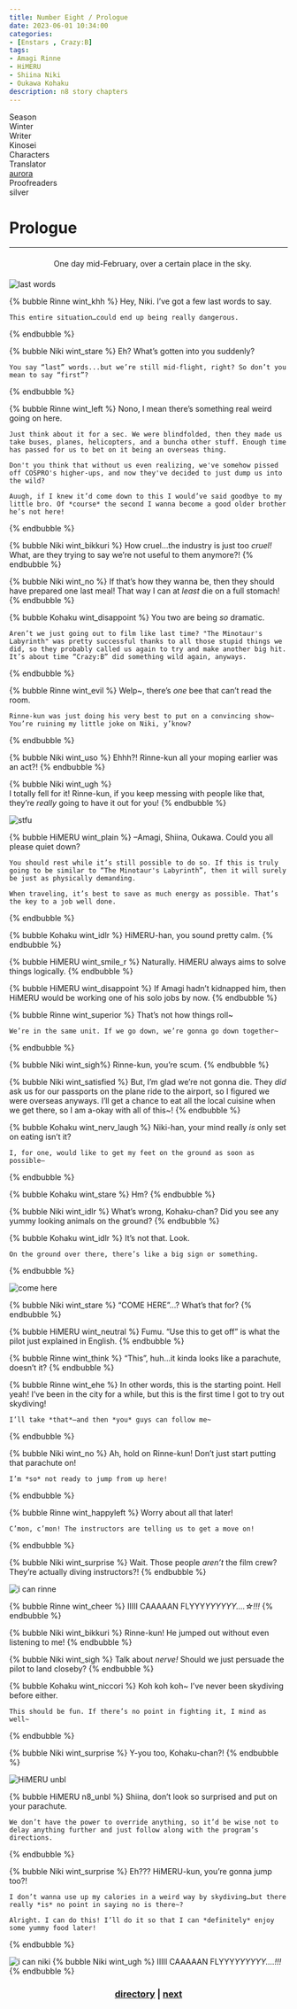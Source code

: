 ```yaml
---
title: Number Eight / Prologue
date: 2023-06-01 10:34:00
categories:
- [Enstars , Crazy:B]
tags:
- Amagi Rinne
- HiMERU
- Shiina Niki
- Oukawa Kohaku
description: n8 story chapters
---
```


<head>
  <link rel="stylesheet" href="https://cdn.jsdelivr.net/gh/azurecrystalz/css@7e9dca5d52e9541ad3aa0c4f7e001d672ed1417d/expressions.css ">
</head>

<div class="info-area">
  <div class="info">
    <div class="info-item season">
      <div class="label">
        Season
      </div>
      <div class="value">
        Winter
      </div>
    </div>
    <div class="info-item writer">
      <div class="label">
        Writer
      </div>
      <div class="value">
        Kinosei
<!-- STORY WRITER NAME -->
      </div>
    </div>
    <div class="info-item characters">
      <div class="label">
        Characters
      </div>
      <div class="value">
        <a href="/tags/Amagi-Rinne/" character="Rinne" title="Rinne"></a>
        <a href="/tags/HiMERU/" character="HiMERU" title="HiMERU"></a>
        <a href="/tags/Shiina-Niki/" character="Niki" title="Niki"></a>
        <a href="/tags/Oukawa-Kohaku/" character="Kohaku" title="Kohaku"></a>
      </div>
    </div>
    <div class="info-item tl">
      <div class="label">
        Translator
      </div>
      <div class="value">
        <a href="https://twitter.com/azurecrystalz">aurora</a>
      </div>
    </div>
  <div class="info-item pr">
    <div class="label">
      Proofreaders
    </div>
  <div class="value">
    silver
<!-- PROOFREADER LIST (IF ANY) -->
</div>
</div>
</div>
</div>

<!-- more -->

<div style="margin-top: 3%">
  <style>
    .hint--error.hint--top-left:before, .hint--error.hint--top-right:before, .hint--error.hint--top:before {
    border-top-color: #6a3446;
    }
    .hint--error:after {
    background-color: #6a3446;
    text-shadow: 0 -1px 0px #592726;
    }
    [character] {
      --dark-mode: hsl(var(--hue), 30%, 30%);
      display: flex;
    }
    [character]::before {
      position: absolute;
      margin-left: 75px;
    }
    [character] p {
      max-width: calc(100% - 75px);
      margin-left: 75px;
      color: inherit;
    }
    :root[theme='dark'] [character] p {
      background: var(--dark-mode);
    }
    :root[theme='dark'] [character] p .thought {
      color: #9f9fff;
    }
    :root[theme='light'] [character] p {
      background: var(--light-mode);
    }
    [character] p:first-child {
      margin-top: 20px;
      border-top-left-radius: 0px;
    }
    [character] p:first-child::before {
      position: absolute;
      left: 0;
    }
    [character]::after {
      display: none;
      left: 65px;
      top: 37px;
    }
    .msr-narration {
      display: flex;
      align-items: center;
      margin: 20px 0px;
      gap: 5px;
    }
    .msr-narration::before {
      content: "";
      display: inline-block;
      background: var(--article-text);
      height: 1px;
      width: 15%;
    }
    .msr-narration p {
      margin: 0;
    }
    @media (max-width: 650px) {
    [character] p {
        margin:0 0 .4em 65px;
        padding: .72em;
        margin-left: 55px !important;
    }
    [character]::before,[character][hidden]::before,[character][unknown]::before {
        margin-left: 70px;
        margin-left: 55px !important;
    }
}    
  </style>

  # Prologue
  ***

  <div class="msr-narration">
  <p>One day mid-February, over a certain place in the sky.</p>
  </div>

  ![last words](https://res.cloudinary.com/djq41tb84/image/upload/v1709942752/enstars/dialogue/number%208/prologue/whz6ggma1tefiqav7iqr.jpg)

  {% bubble Rinne wint_khh %}
    Hey, Niki. I’ve got a few last words to say.
    
    This entire situation…could end up being really dangerous.
  {% endbubble %}

  {% bubble Niki wint_stare %}
    Eh? What’s gotten into you suddenly?
    
    You say “last” words...but we’re still mid-flight, right? So don’t you mean to say “first”?
  {% endbubble %}

  {% bubble Rinne wint_left %}
    Nono, I mean there’s something real weird going on here.
    
    Just think about it for a sec. We were blindfolded, then they made us take buses, planes, helicopters, and a buncha other stuff. Enough time has passed for us to bet on it being an overseas thing.
    
    Don't you think that without us even realizing, we've somehow pissed off COSPRO's higher-ups, and now they've decided to just dump us into the wild?
    
    Auugh, if I knew it’d come down to this I would’ve said goodbye to my little bro. Of *course* the second I wanna become a good older brother he’s not here!
  {% endbubble %}

  {% bubble Niki wint_bikkuri %}
    How cruel…the industry is just too *cruel!* What, are they trying to say we’re not useful to them anymore?!
  {% endbubble %}

  {% bubble Niki wint_no %}
    If that’s how they wanna be, then they should have prepared one last meal! That way I can at *least* die on a full stomach!
  {% endbubble %}

  {% bubble Kohaku wint_disappoint %}
    You two are being *so* dramatic.
    
    Aren’t we just going out to film like last time? "The Minotaur's Labyrinth" was pretty successful thanks to all those stupid things we did, so they probably called us again to try and make another big hit. It’s about time “Crazy:B” did something wild again, anyways.
  {% endbubble %}

  {% bubble Rinne wint_evil %}
    Welp~, there’s *one* bee that can’t read the room.
    
    Rinne-kun was just doing his very best to put on a convincing show~ You’re ruining my little joke on Niki, y’know?
  {% endbubble %}

  {% bubble Niki wint_uso %}
    Ehhh?! Rinne-kun all your moping earlier was an act?!
  {% endbubble %}

  {% bubble Niki wint_ugh %}  
    I totally fell for it! Rinne-kun, if you keep messing with people like that, they’re *really* going to have it out for you!
  {% endbubble %}

  ![stfu](https://res.cloudinary.com/djq41tb84/image/upload/v1709942752/enstars/dialogue/number%208/prologue/xabpagb3tyqpqewhaesb.jpg)

  {% bubble HiMERU wint_plain %}
    –Amagi, Shiina, Oukawa. Could you all please quiet down?
    
    You should rest while it’s still possible to do so. If this is truly going to be similar to “The Minotaur's Labyrinth”, then it will surely be just as physically demanding.
    
    When traveling, it’s best to save as much energy as possible. That’s the key to a job well done.
  {% endbubble %}

  {% bubble Kohaku wint_idlr %}
    HiMERU-han, you sound pretty calm.
  {% endbubble %}

  {% bubble HiMERU wint_smile_r %}
    Naturally. HiMERU always aims to solve things logically.
  {% endbubble %}
    
  {% bubble HiMERU wint_disappoint %}
    If Amagi hadn’t kidnapped him, then HiMERU would be working one of his solo jobs by now.
  {% endbubble %}

  {% bubble Rinne wint_superior %}
    That’s not how things roll~
    
    We’re in the same unit. If we go down, we’re gonna go down together~
  {% endbubble %}

  {% bubble Niki wint_sigh%}
    Rinne-kun, you’re scum.
  {% endbubble %}
  
  {% bubble Niki wint_satisfied %}
    But, I’m glad we’re not gonna die. They *did* ask us for our passports on the plane ride to the airport, so I figured we were  overseas anyways. I’ll get a chance to eat all the local cuisine when we get there, so I am a-okay with all of this~!
  {% endbubble %}

  {% bubble Kohaku wint_nerv_laugh %}
    Niki-han, your mind really *is* only set on eating isn’t it?
    
    I, for one, would like to get my feet on the ground as soon as possible–
  {% endbubble %}

  {% bubble Kohaku wint_stare %}
    Hm?
  {% endbubble %}

  {% bubble Niki wint_idlr %}
    What’s wrong, Kohaku-chan? Did you see any yummy looking animals on the ground?
  {% endbubble %}

  {% bubble Kohaku wint_idlr %}
    It’s not that. Look.
    
    On the ground over there, there’s like a big sign or something.
  {% endbubble %}

  ![come here](https://res.cloudinary.com/djq41tb84/image/upload/v1709942752/enstars/dialogue/number%208/prologue/rbsfvqsndejwuif2tgnj.jpg)

  {% bubble Niki wint_stare %}
    “COME HERE”...? What’s that for?
  {% endbubble %}

  {% bubble HiMERU wint_neutral %}
    Fumu. “Use this to get off” is what the pilot just explained in English.
  {% endbubble %}

  {% bubble Rinne wint_think %}
    “This”, huh…it kinda looks like a parachute, doesn’t it?
  {% endbubble %}

  {% bubble Rinne wint_ehe %}
    In other words, this is the starting point. Hell yeah! I’ve been in the city for a while, but this is the first time I got to try out skydiving!
    
    I’ll take *that*–and then *you* guys can follow me~
  {% endbubble %}

  {% bubble Niki wint_no %}
    Ah, hold on Rinne-kun! Don’t just start putting that parachute on!
    
    I’m *so* not ready to jump from up here!
  {% endbubble %}

  {% bubble Rinne wint_happyleft %}
    Worry about all that later!
    
    C’mon, c’mon! The instructors are telling us to get a move on!
  {% endbubble %}

  {% bubble Niki wint_surprise %}
    Wait. Those people *aren’t* the film crew? They’re actually diving instructors?!
  {% endbubble %}

  ![i can rinne](https://res.cloudinary.com/djq41tb84/image/upload/v1709942752/enstars/dialogue/number%208/prologue/dguxk63jfbfymakihcwy.jpg)

  {% bubble Rinne wint_cheer %}
    IIIII CAAAAAN FLYYY*YYYYYY....☆!!!*
  {% endbubble %}

  {% bubble Niki wint_bikkuri %}
    Rinne-kun! He jumped out without even listening to me!
  {% endbubble %}

  {% bubble Niki wint_sigh %}
    Talk about *nerve!* Should we just persuade the pilot to land closeby?
  {% endbubble %}

  {% bubble Kohaku wint_niccori %}
    Koh koh koh~ I’ve never been skydiving before either.
    
    This should be fun. If there’s no point in fighting it, I mind as well~
  {% endbubble %}

  {% bubble Niki wint_surprise %}
    Y-you too, Kohaku-chan?!
  {% endbubble %}

  ![HiMERU unbl](https://res.cloudinary.com/djq41tb84/image/upload/v1709942750/enstars/dialogue/number%208/prologue/xtu5mhcqtu3rjndlv9zt.jpg)

  {% bubble HiMERU n8_unbl %}
    Shiina, don’t look so surprised and put on your parachute.
    
    We don’t have the power to override anything, so it’d be wise not to delay anything further and just follow along with the program’s directions.
  {% endbubble %}

  {% bubble Niki wint_surprise %}
    Eh??? HiMERU-kun, you’re gonna jump too?!
    
    I don’t wanna use up my calories in a weird way by skydiving…but there really *is* no point in saying no is there~?
    
    Alright. I can do this! I’ll do it so that I can *definitely* enjoy some yummy food later!
  {% endbubble %}

  ![i can niki](https://res.cloudinary.com/djq41tb84/image/upload/v1709942751/enstars/dialogue/number%208/prologue/ygyvpcmsmuhp8pzph3rv.jpg)
  {% bubble Niki wint_ugh %}
    IIIII CAAAAAN FLYYY*YYYYYY....!!!*
  {% endbubble %}

   ### <center>[directory](/2050/05/30/number-eight/) | [next](/2023/09/30/take-a-chance) </center>

  <!--- content here--->
  <!-- 
  SPEECH BUBBLE FORMAT: 
  {% bubble [CHARACTER_FIRST_NAME] [ATTRIBUTE(optional)]}
    DIALOGUE TEXT HERE

    ADD A LINE SPACE FOR A NEW LINE

    <th>EMBED THOUGHT DIALOGUE WITH THESE TAGS</th>
  {% endbubble %}
  -->

  </div>
